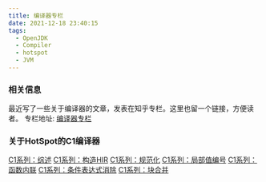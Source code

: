 ```yaml
---
title: 编译器专栏
date: 2021-12-18 23:40:15
tags:
  - OpenJDK
  - Compiler
  - hotspot
  - JVM
---
```


### 相关信息
最近写了一些关于编译器的文章，发表在知乎专栏。这里也留一个链接，方便读者。
专栏地址: [编译器专栏](https://www.zhihu.com/column/c_1339958928961069057)


### 关于HotSpot的C1编译器
[C1系列：综述](https://zhuanlan.zhihu.com/p/445389863)
[C1系列：构造HIR](https://zhuanlan.zhihu.com/p/445406054)
[C1系列：规范化](https://zhuanlan.zhihu.com/p/445406151)
[C1系列：局部值编号](https://zhuanlan.zhihu.com/p/445406214)
[C1系列：函数内联](https://zhuanlan.zhihu.com/p/445406282)
[C1系列：条件表达式消除](https://zhuanlan.zhihu.com/p/448001926)
[C1系列：块合并](https://zhuanlan.zhihu.com/p/445406417)

